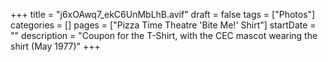 +++
title = "j6xOAwq7_ekC6UnMbLhB.avif"
draft = false
tags = ["Photos"]
categories = []
pages = ["Pizza Time Theatre 'Bite Me!' Shirt"]
startDate = ""
description = "Coupon for the T-Shirt, with the CEC mascot wearing the shirt (May 1977)"
+++
